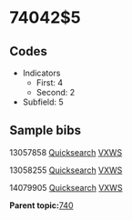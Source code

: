 # 74042$5

## Codes

-   Indicators
    -   First: 4
    -   Second: 2
-   Subfield: 5

## Sample bibs

13057858 [Quicksearch](https://search.library.yale.edu/catalog/13057858) [VXWS](http://prodorbis.library.yale.edu:7014/vxws/GetHoldingsService?bibId=13057858)

13058255 [Quicksearch](https://search.library.yale.edu/catalog/13058255) [VXWS](http://prodorbis.library.yale.edu:7014/vxws/GetHoldingsService?bibId=13058255)

14079905 [Quicksearch](https://search.library.yale.edu/catalog/14079905) [VXWS](http://prodorbis.library.yale.edu:7014/vxws/GetHoldingsService?bibId=14079905)

**Parent topic:**[740](../../tags/740/740.md)

